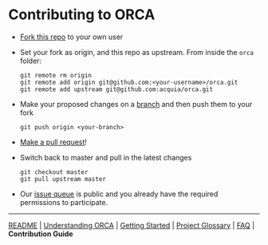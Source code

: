 # Contributing to ORCA

* [Fork this repo](https://help.github.com/articles/fork-a-repo/) to your own user
* Set your fork as origin, and this repo as upstream. From inside the `orca` folder:

  ```
  git remote rm origin
  git remote add origin git@github.com:<your-username>/orca.git
  git remote add upstream git@github.com:acquia/orca.git
  ```

* Make your proposed changes on a [branch](https://guides.github.com/activities/hello-world/#branch) and then push them to your fork

  ```
  git push origin <your-branch>
  ```

* [Make a pull request](https://help.github.com/articles/about-pull-requests/)!
* Switch back to master and pull in the latest changes

  ```
  git checkout master
  git pull upstream master
  ```

* Our [issue queue](https://github.com/acquia/orca/issues) is public and you already have the required permissions to participate.

---

[README](README.md) | [Understanding ORCA](understanding-orca.md) | [Getting Started](getting-started.md) | [Project Glossary](glossary.md) | [FAQ](faq.md) | **Contribution Guide**
